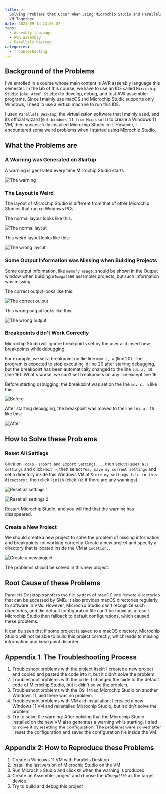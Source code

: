 ```yaml
---
title: >-
  Solving Problems that Occur When Using Microchip Studio and Parallels Desktop
  VM Together
date: 2023-09-14 23:05:57
tags:
  - Assembly language
  - AVR assembly
  - Parallels Desktop
categories:
  - Troubleshooting
---
```


## Background of the Problems

I've enrolled in a course whose main content is AVR assembly language this semester. In the lab of this course, we have to use an IDE called `Microchip Studio` (aka. `Atmel Studio`) to develop, debug, and test AVR assembler programs. Since I mainly use macOS and Microchip Studio supports only Windows, I need to use a virtual machine to run this IDE.

I used `Parallels Desktop`, the virtualization software that I mainly used, and its official wizard (`Get Windows 11 from Microsoft`) to create a Windows 11 VM, then successfully installed Microchip Studio in it. However, I encountered some weird problems when I started using Microchip Studio.

## What the Problems are

### A Warning was Generated on Startup

A warning is generated every time Microchip Studio starts.

![The warning](https://cdn.jsdelivr.net/gh/classmateada/site-pictures/img/20230915000402.png)

### The Layout is Weird

The layout of Microchip Studio is different from that of other Microchip Studios that run on Windows PCs.

The normal layout looks like this:

![The normal layout](https://cdn.jsdelivr.net/gh/classmateada/site-pictures/img/20230915003845.png)

This weird layout looks like this:

![The wrong layout](https://cdn.jsdelivr.net/gh/classmateada/site-pictures/img/20230915001655.png)

### Some Output Information was Missing when Building Projects

Some output information, like `memory usage`, should be shown in the Output window when building `ATmega2560` assembler projects, but such information was missing.

The correct output looks like this:

![The correct output](https://cdn.jsdelivr.net/gh/classmateada/site-pictures/img/20230915003745.png)

This wrong output looks like this:

![The wrong output](https://cdn.jsdelivr.net/gh/classmateada/site-pictures/img/20230915001847.png)

### Breakpoints didn't Work Correctly

Microchip Studio will ignore breakpoints set by the user and insert new breakpoints while debugging.

For example, we set a breakpoint on the line `mov c, a` (line 20). The program is expected to stop executing in line 20 after starting debugging, but the breakpoint has been automatically changed to the line `ldi a, 10` (line 16). What's worse, we can't set breakpoints on any line except line 16.

Before starting debugging, the breakpoint was set on the line `mov c, a` like this:

![Before](https://cdn.jsdelivr.net/gh/classmateada/site-pictures/img/20230915002409.png)

After starting debugging, the breakpoint was moved to the line `ldi a, 10` like this:

![After](https://cdn.jsdelivr.net/gh/classmateada/site-pictures/img/20230915002544.png)

## How to Solve these Problems

### Reset All Settings

Click on `Tools` - `Import and Export Settings...`, then select `Reset all settings` and click `Next >`, then select `Yes, save my current settings` and set a directory inside this Windows VM at `Store my settings file in this directory:`, then click `Finish` (click `Yes` if there are any warnings).

![Reset all settings 1](https://cdn.jsdelivr.net/gh/classmateada/site-pictures/img/20230915002751.png)

![Reset all settings 2](https://cdn.jsdelivr.net/gh/classmateada/site-pictures/img/20230915003133.png)

Restart Microchip Studio, and you will find that the warning has disappeared.

### Create a New Project

We should create a new project to solve the problem of missing information and breakpoints not working correctly. Create a new project and specify a directory that is located inside the VM at `Location:`.

![Create a new project](https://cdn.jsdelivr.net/gh/classmateada/site-pictures/img/20230915031044.png)

The problems should be solved in this new project.

## Root Cause of these Problems

Parallels Desktop transfers the file system of macOS into remote directories that can be accessed by SMB. It also provides macOS directories regularly to software in VMs. However, Microchip Studio can't recognize such directories, and the default configuration file can't be found as a result. Microchip Studio then fallback to default configurations, which caused these problems.

It can be seen that if some project is saved to a macOS directory, Microchip Studio will not be able to build this project correctly, which leads to missing information and breakpoint disorder.

## Appendix 1: The Troubleshooting Process

1. Troubleshoot problems with the project itself: I created a new project and copied and pasted the code into it, but it didn't solve the problem.
2. Troubleshoot problems with the code: I changed the code to the default code of Microchip Studio, but it didn't solve the problem.
3. Troubleshoot problems with the OS: I tried Microchip Studio on another Windows 11, and there was no problem.
4. Troubleshoot problems with VM and installation: I created a new Windows 11 VM and reinstalled Microchip Studio, but it didn't solve the problem.
5. Try to solve the warning: After noticing that the Microchip Studio installed on the new VM also generates a warning while starting, I tried to solve it by resetting the configuration. The problems were solved after I reset the configuration and saved the configuration file inside the VM.

## Appendix 2: How to Reproduce these Problems

1. Create a Windows 11 VM with Parallels Desktop.
2. Install the last version of Microchip Studio on the VM.
3. Run Microchip Studio and click `OK` when the warning is produced.
4. Create an Assembler project and choose the `ATmega2560` as the target device.
5. Try to build and debug this project.
